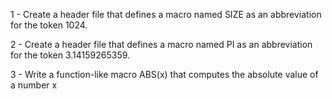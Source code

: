 1 - Create a header file that defines a macro named SIZE as an abbreviation for the token 1024.                                                                                       

2 - Create a header file that defines a macro named PI as an abbreviation for the token 3.14159265359.                                                                                

3 - Write a function-like macro ABS(x) that computes the absolute value of a number x

